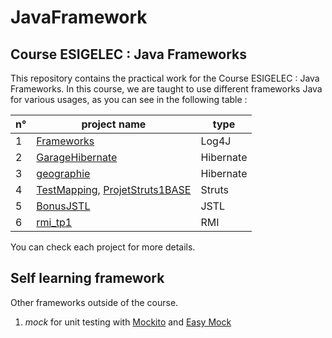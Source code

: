 # JavaFramework

## Course ESIGELEC : Java Frameworks

This repository contains the practical work for the Course ESIGELEC : Java Frameworks. In this course, we are taught to use different frameworks Java for various usages, as you can see in the following table :

n° | project name | type
---- | ---- | ----
1 | [Frameworks][1] | Log4J
2 | [GarageHibernate][2] | Hibernate
3 | [geographie][3] | Hibernate
4 | [TestMapping][4], [ProjetStruts1BASE][5] | Struts
5 | [BonusJSTL][6] | JSTL
6 | [rmi_tp1][7] | RMI

You can check each project for more details.

## Self learning framework

Other frameworks outside of the course.

1. _mock_ for unit testing with [Mockito][mockito] and [Easy Mock][easymock]

[1]: https://github.com/faridc76/JavaFramework/tree/master/geographie
[2]: https://github.com/faridc76/JavaFramework/tree/master/GarageHibernate
[3]: https://github.com/faridc76/JavaFramework/tree/master/geographie
[4]: https://github.com/faridc76/JavaFramework/tree/master/TestMapping
[5]: https://github.com/faridc76/JavaFramework/tree/master/ProjetStruts1BASE
[6]: https://github.com/faridc76/JavaFramework/tree/master/BonusJSTL
[7]: https://github.com/faridc76/JavaFramework/tree/master/rmi_tp1
[mockito]: http://mockito.org
[easymock]: http://easymock.org/